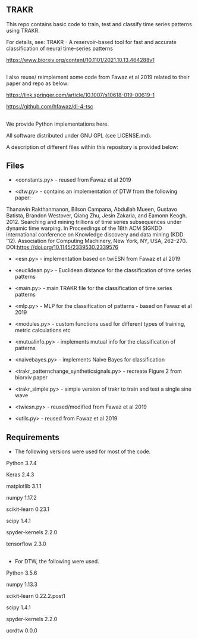 ## TRAKR

This repo contains basic code to train, test and classify time series patterns using TRAKR.

For details, see: TRAKR - A reservoir-based tool for fast and accurate classification of neural time-series patterns

https://www.biorxiv.org/content/10.1101/2021.10.13.464288v1

##

I also reuse/ reimplement some code from Fawaz et al 2019 related to their paper and repo as below:

 https://link.springer.com/article/10.1007/s10618-019-00619-1 
 
 https://github.com/hfawaz/dl-4-tsc

##

We provide Python implementations here. 

All software distributed under GNU GPL (see LICENSE.md).

A description of different files within this repository is provided below:

## Files

- <constants.py> - reused from Fawaz et al 2019

- <dtw.py> - contains an implementation of DTW from the following paper:

Thanawin Rakthanmanon, Bilson Campana, Abdullah Mueen, Gustavo Batista, Brandon Westover, Qiang Zhu, Jesin Zakaria, and Eamonn Keogh. 2012. Searching and mining trillions of time series subsequences under dynamic time warping. In Proceedings of the 18th ACM SIGKDD international conference on Knowledge discovery and data mining (KDD '12). Association for Computing Machinery, New York, NY, USA, 262–270. DOI:https://doi.org/10.1145/2339530.2339576

- <esn.py> - implementation based on twiESN from Fawaz et al 2019 

- <euclidean.py> - Euclidean distance for the classification of time series patterns

- <main.py> - main TRAKR file for the classification of time series patterns

- <mlp.py> - MLP for the classification of patterns - based on Fawaz et al 2019

- <modules.py> - custom functions used for different types of training, metric calculations etc

- <mutualinfo.py> - implements mutual info for the classification of patterns

- <naivebayes.py> - implements Naive Bayes for classification

- <trakr_patternchange_syntheticsignals.py> - recreate Figure 2 from biorxiv paper

- <trakr_simple.py> - simple version of trakr to train and test a single sine wave 

- <twiesn.py> - reused/modified from Fawaz et al 2019

- <utils.py> - reused from Fawaz et al 2019

## Requirements

- The following versions were used for most of the code.

Python 3.7.4

Keras                              2.4.3

matplotlib                         3.1.1

numpy                              1.17.2

scikit-learn                       0.23.1

scipy                              1.4.1

spyder-kernels                     2.2.0

tensorflow                         2.3.0



##
- For DTW, the following were used.

Python            3.5.6 

numpy             1.13.3 

scikit-learn      0.22.2.post1

scipy             1.4.1   

spyder-kernels    2.2.0  

ucrdtw            0.0.0  












